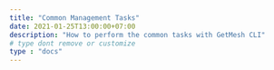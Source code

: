 ```yaml
---
title: "Common Management Tasks"
date: 2021-01-25T13:00:00+07:00
description: "How to perform the common tasks with GetMesh CLI"
# type dont remove or customize
type : "docs"
---
```

